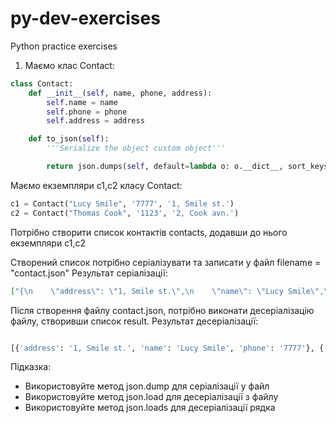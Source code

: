 # py-dev-exercises
Python practice exercises


1. Маємо клас Contact:

```py
class Contact:
    def __init__(self, name, phone, address):
        self.name = name
        self.phone = phone
        self.address = address

    def to_json(self):
        '''Serialize the object custom object'''

        return json.dumps(self, default=lambda o: o.__dict__, sort_keys=True, indent=4)        

```

Маємо екземпляри c1,c2 класу Contact:

```py
c1 = Contact("Lucy Smile", '7777', '1, Smile st.') 
c2 = Contact("Thomas Cook", '1123', '2, Cook avn.')
```
Потрібно створити список контактів contacts, додавши до нього екземпляри c1,c2

Створений список потрібно серіалізувати та записати у файл filename = "contact.json" 
Результат серіалізації:

```json
["{\n    \"address\": \"1, Smile st.\",\n    \"name\": \"Lucy Smile\",\n    \"phone\": \"7777\"\n}", "{\n    \"address\": \"2, Cook avn.\",\n    \"name\": \"Thomas Cook\",\n    \"phone\": \"1123\"\n}"]
```

Після створення файлу contact.json, потрібно виконати десеріалізацію файлу, створивши список result.
Результат десеріалізації:

```py

[{'address': '1, Smile st.', 'name': 'Lucy Smile', 'phone': '7777'}, {'address': '2, Cook avn.', 'name': 'Thomas Cook', 'phone': '1123'}]

```

Підказка:
- Використовуйте метод json.dump для серіалізації у файл
- Використовуйте метод json.load для десеріалізації з файлу
- Використовуйте метод json.loads для десеріалізації рядка
